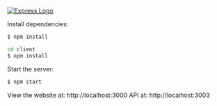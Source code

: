 [![Express Logo](https://i.cloudup.com/zfY6lL7eFa-3000x3000.png)](http://expressjs.com/)

  Install dependencies:
  
```bash
$ npm install
```

```bash
cd client
$ npm install
```

  Start the server:

```bash
$ npm start
```  

View the website at: http://localhost:3000
API at: http://localhost:3003

